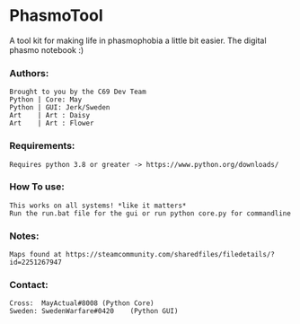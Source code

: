 # PhasmoTool
A tool kit for making life in phasmophobia a little bit easier. The digital phasmo notebook :)

### Authors:
    Brought to you by the C69 Dev Team
    Python | Core: May
    Python | GUI: Jerk/Sweden
    Art    | Art : Daisy
    Art    | Art : Flower

### Requirements:
    Requires python 3.8 or greater -> https://www.python.org/downloads/

### How To use:
    This works on all systems! *like it matters*
    Run the run.bat file for the gui or run python core.py for commandline

### Notes:
    Maps found at https://steamcommunity.com/sharedfiles/filedetails/?id=2251267947


### Contact:
    Cross:  MayActual#8008 (Python Core)
    Sweden: SwedenWarfare#0420    (Python GUI)
